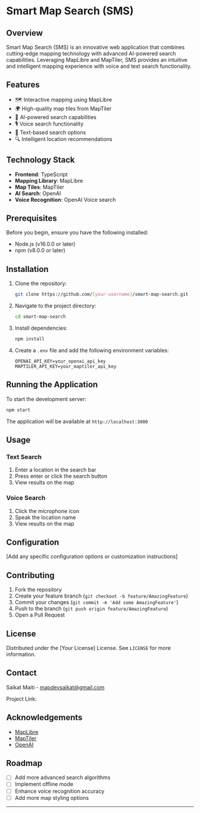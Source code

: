 # Smart Map Search (SMS)

## Overview

Smart Map Search (SMS) is an innovative web application that combines cutting-edge mapping technology with advanced AI-powered search capabilities. Leveraging MapLibre and MapTiler, SMS provides an intuitive and intelligent mapping experience with voice and text search functionality.

## Features

- 🗺️ Interactive mapping using MapLibre
- 🌍 High-quality map tiles from MapTiler
- 🤖 AI-powered search capabilities
- 🎙️ Voice search functionality
- 📝 Text-based search options
- 🔍 Intelligent location recommendations

## Technology Stack

- **Frontend**: TypeScript
- **Mapping Library**: MapLibre
- **Map Tiles**: MapTiler
- **AI Search**: OpenAI
- **Voice Recognition**: OpenAI Voice search

## Prerequisites

Before you begin, ensure you have the following installed:
- Node.js (v16.0.0 or later)
- npm (v8.0.0 or later)

## Installation

1. Clone the repository:
   ```bash
   git clone https://github.com/[your-username]/smart-map-search.git
   ```

2. Navigate to the project directory:
   ```bash
   cd smart-map-search
   ```

3. Install dependencies:
   ```bash
   npm install
   ```

4. Create a `.env` file and add the following environment variables:
   ```
   OPENAI_API_KEY=your_openai_api_key
   MAPTILER_API_KEY=your_maptiler_api_key
   ```

## Running the Application

To start the development server:
```bash
npm start
```

The application will be available at `http://localhost:3000`

## Usage

### Text Search
1. Enter a location in the search bar
2. Press enter or click the search button
3. View results on the map

### Voice Search
1. Click the microphone icon
2. Speak the location name
3. View results on the map

## Configuration

[Add any specific configuration options or customization instructions]

## Contributing

1. Fork the repository
2. Create your feature branch (`git checkout -b feature/AmazingFeature`)
3. Commit your changes (`git commit -m 'Add some AmazingFeature'`)
4. Push to the branch (`git push origin feature/AmazingFeature`)
5. Open a Pull Request

## License

Distributed under the [Your License] License. See `LICENSE` for more information.

## Contact

Saikat Maiti - mapdevsaikat@gmail.com

Project Link: 

## Acknowledgements

- [MapLibre](https://maplibre.org/)
- [MapTiler](https://www.maptiler.com/)
- [OpenAI](https://openai.com/)

## Roadmap

- [ ] Add more advanced search algorithms
- [ ] Implement offline mode
- [ ] Enhance voice recognition accuracy
- [ ] Add more map styling options

---
